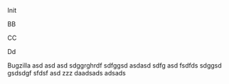 Init

BB

CC

Dd

Bugzilla
asd
asd
asd
sdggrghrdf
sdfggsd
asdasd
sdfg
asd
fsdfds
sdggsd
gsdsdgf
sfdsf
asd
zzz
daadsads
adsads
